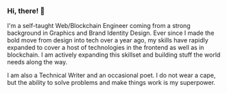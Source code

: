 ### Hi, there! 👋

I'm a self-taught Web/Blockchain Engineer coming from a strong background in Graphics and Brand Identity Design. Ever since I made the bold move from design into tech over a year ago, my skills have rapidly expanded to cover a host of technologies in the frontend as well as in blockchain. I am actively expanding this skillset and building stuff the world needs along the way.

I am also a Technical Writer and an occasional poet. I do not wear a cape, but the ability to solve problems and make things work is my superpower.
